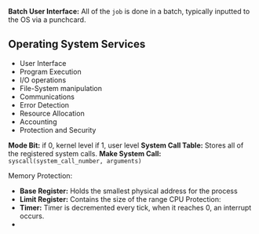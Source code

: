**Batch User Interface:** All of the `job` is done in a batch, typically inputted to the OS via a punchcard.

## Operating System Services
- User Interface
- Program Execution
- I/O operations
- File-System manipulation
- Communications
- Error Detection
- Resource Allocation
- Accounting
- Protection and Security

**Mode Bit:** if 0, kernel level if 1, user level
**System Call Table:** Stores all of the registered system calls.
**Make System Call:** `syscall(system_call_number, arguments)`

Memory Protection:
- **Base Register:** Holds the smallest physical address for the process
- **Limit Register:** Contains the size of the range
CPU Protection:
- **Timer:** Timer is decremented every tick, when it reaches 0, an interrupt occurs.
- 
